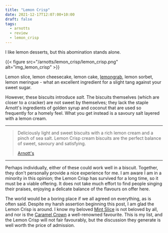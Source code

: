 ```yaml
---
title: "Lemon Crisp"
date: 2021-12-17T12:07:00+10:00
draft: false
tags:
  - arnotts
  - review
  - lemon_crisp
---
```


I like lemon desserts, but this abomination stands alone.

<!--more-->

{{< figure src="/arnotts/lemon_crisp/lemon_crisp.png" alt="img_lemon_crisp" >}}

Lemon slice, lemon cheesecake, lemon cake, [lemongrab][link_lemongrab], lemon sorbet, lemon meringue - what an excellent ingredient for a slight tang against your sweet sugar. 

However, these biscuits introduce *salt.* The biscuits themselves (which are closer to a cracker) are not sweet by themselves; they lack the staple Arnott's ingredients of golden syrup and coconut that are used so frequently for a homely feel. What you get instead is a savoury salt layered with a lemon cream.

---

> Deliciously light and sweet biscuits with a rich lemon cream and a pinch of sea salt. Lemon Crisp cream biscuits are the perfect balance of sweet, savoury and satisfying.
>
> [Arnott's][link_lemon_crisp]

---

Perhaps individually, either of these could work well in a biscuit. Together, they don't personally provide a nice experience for me. I am aware I am in a minority in this opinion; the Lemon Crisp has survived for a long time, so it must be a viable offering. It does not take much effort to find people singing their praises, enjoying a delicate balance of the flavours on offer here.

The world would be a boring place if we all agreed on everything, as is often said. Despite my harsh assertion beginning this post, I am glad the Lemon Crisp is around. I know my beloved [Mint Slice][link_mint_slice] is not beloved by all, and nor is the [Caramel Crown][link_caramel_crowns] a well-renowned favourite. This is my list, and the Lemon Crisp will not fair favourably, but the discussion they generate is well worth the price of admission.




[link_lemon_crisp]: https://www.arnotts.com/products/fancy-and-cream-biscuits/cream-biscuits/lemon-crisp
[link_lemongrab]: https://gfycat.com/gloomybothdorking
[link_mint_slice]: https://www.tylerquinlivan.com/arnotts/mint_slice/
[link_caramel_crowns]: https://www.tylerquinlivan.com/arnotts/caramel_crowns/